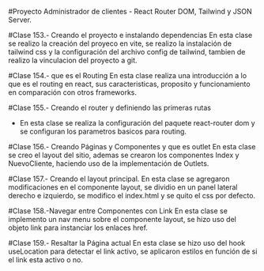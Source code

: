 #Proyecto Administrador de clientes - React Router DOM, Tailwind y JSON Server.

#Clase 153.- Creando el proyecto e instalando dependencias
En esta clase se realizo la creación del proyeco en vite, se realizo la instalación de tailwind css y la configuración del archivo config de tailwind,
tambien de realizo  la vinculacion del proyecto a git.

#Clase 154.- que es el Routing
En esta clase realiza una introducción a lo que es el routing en react, sus caracteristicas, proposito y funcionamiento en comparación con otros frameworks.

#Clase 155.- Creando el router y definiendo las primeras rutas
- En esta clase se realiza la configuración del paquete react-router dom y se configuran los parametros basicos para routing.

#Clase 156.- Creando Páginas y Componentes y que es outlet
En esta clase se creo el layout del sitio, ademas se crearon los componentes Index y NuevoCliente, haciendo uso de la implementación de Outlets.

#Clase 157.- Creando el layout principal.
En esta clase se agregaron modificaciones en el componente layout, se dividio en un panel lateral derecho e izquierdo, se modifico el index.html y se quito el css por defecto.

#Clase 158.-Navegar entre Componentes con Link
En esta clase se implemento un nav menu sobre el componente layout, se hizo uso del objeto link para instanciar los enlaces href.

#Clase 159.- Resaltar la Página actual
En esta clase se hizo uso del hook useLocation para detectar el link activo, se aplicaron estilos en función de si el link esta activo o no.